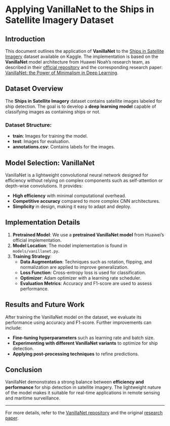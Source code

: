 # Applying VanillaNet to the Ships in Satellite Imagery Dataset

## Introduction
This document outlines the application of **VanillaNet** to the [Ships in Satellite Imagery](https://www.kaggle.com/datasets/rhammell/ships-in-satellite-imagery) dataset available on Kaggle. The implementation is based on the **VanillaNet** model architecture from Huawei Noah’s research team, as described in their [official repository](https://github.com/huawei-noah/VanillaNet?tab=readme-ov-file) and the corresponding research paper: [VanillaNet: the Power of Minimalism in Deep Learning](https://arxiv.org/abs/2305.12972).

## Dataset Overview
The **Ships in Satellite Imagery** dataset contains satellite images labeled for ship detection. The goal is to develop a **deep learning model** capable of classifying images as containing ships or not.

### Dataset Structure:
- **train**: Images for training the model.
- **test**: Images for evaluation.
- **annotations.csv**: Contains labels for the images.

## Model Selection: VanillaNet
VanillaNet is a lightweight convolutional neural network designed for efficiency without relying on complex components such as self-attention or depth-wise convolutions. It provides:
- **High efficiency** with minimal computational overhead.
- **Competitive accuracy** compared to more complex CNN architectures.
- **Simplicity** in design, making it easy to adapt and deploy.

## Implementation Details
1. **Pretrained Model**: We use a **pretrained VanillaNet model** from Huawei’s official implementation.
2. **Model Location**: The model implementation is found in `models/vanillanet.py`.
3. **Training Strategy**:
   - **Data Augmentation**: Techniques such as rotation, flipping, and normalization are applied to improve generalization.
   - **Loss Function**: Cross-entropy loss is used for classification.
   - **Optimizer**: Adam optimizer with a learning rate scheduler.
   - **Evaluation Metrics**: Accuracy and F1-score are used to assess performance.

## Results and Future Work
After training the VanillaNet model on the dataset, we evaluate its performance using accuracy and F1-score. Further improvements can include:
- **Fine-tuning hyperparameters** such as learning rate and batch size.
- **Experimenting with different VanillaNet variants** to optimize for ship detection.
- **Applying post-processing techniques** to refine predictions.

## Conclusion
VanillaNet demonstrates a strong balance between **efficiency and performance** for ship detection in satellite imagery. The lightweight nature of the model makes it suitable for real-time applications in remote sensing and maritime surveillance.

---

For more details, refer to the [VanillaNet repository](https://github.com/huawei-noah/VanillaNet?tab=readme-ov-file) and the original [research paper](https://arxiv.org/abs/2305.12972).
